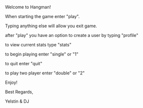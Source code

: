 Welcome to Hangman!

When starting the game enter "play".

Typing anything else will allow you exit game.

after "play" you have an option to create a user by typing "profile"

to view current stats type "stats"

to begin playing enter "single" or "1"

to quit enter "quit"

to play two player enter "double" or "2"

Enjoy!

Best Regards,

Yelstin & DJ
